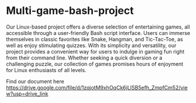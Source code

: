 # Multi-game-bash-project

Our Linux-based project offers a diverse selection of entertaining games, all accessible through a user-friendly Bash script interface. Users can immerse themselves in classic favorites like Snake, Hangman, and Tic-Tac-Toe, as well as enjoy stimulating quizzes. With its simplicity and versatility, our project provides a convenient way for users to indulge in gaming fun right from their command line. Whether seeking a quick diversion or a challenging puzzle, our collection of games promises hours of enjoyment for Linux enthusiasts of all levels.

Find our document here
https://drive.google.com/file/d/1zqjotM9xhOqCk6jLISB5efh_ZmpfCm52/view?usp=drive_link
